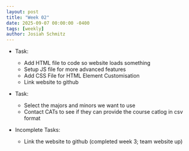 ```yaml
---
layout: post
title: "Week 02"
date: 2025-09-07 00:00:00 -0400
tags: [weekly]
author: Josiah Schmitz
---
```


- Task:
  - Add HTML file to code so website loads something
  - Setup JS file for more advanced features
  - Add CSS File for HTML Element Customisation
  - Link website to github
 
- Task:
  - Select the majors and minors we want to use
  - Contact CATs to see if they can provide the course catlog in csv format

- Incomplete Tasks:
  - Link the website to github (completed week 3; team website up)
